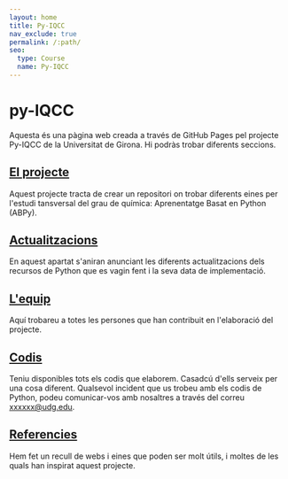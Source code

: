 ```yaml
---
layout: home
title: Py-IQCC
nav_exclude: true
permalink: /:path/
seo:
  type: Course
  name: Py-IQCC
---
```


# **py-IQCC**

Aquesta és una pàgina web creada a través de GitHub Pages pel projecte Py-IQCC de la Universitat de Girona. Hi podràs trobar diferents seccions.

## [El projecte](_posts/about.md)
Aquest projecte tracta de crear un repositori on trobar diferents eines per l'estudi tansversal del grau de química: Aprenentatge Basat en Python (ABPy).

## [Actualitzacions](_posts/actualitzacions.md)
En aquest apartat s'aniran anunciant les diferents actualitzacions dels recursos de Python que es vagin fent i la seva data de implementació.

## [L'equip](_posts/equip.md)
Aquí trobareu a totes les persones que han contribuit en l'elaboració del projecte.

## [Codis](docs/codis/Codis.md)
Teniu disponibles tots els codis que elaborem. Casadcú d'ells serveix per una cosa diferent. Qualsevol incident que us trobeu amb els codis de Python, podeu comunicar-vos amb nosaltres a través del correu xxxxxx@udg.edu.


## [Referencies](_posts/Referencies.md)
Hem fet un recull de webs i eines que poden ser molt útils, i moltes de les quals han inspirat aquest projecte.

